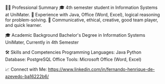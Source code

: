 🧑‍🎓 Professional Summary
🎓 4th semester student in Information Systems at UniMater.
💼 Experience with Java, Office (Word, Excel), logical reasoning for problem-solving.
💬 Communicative, ethical, creative, good team player, and quick learner.

🎓 Academic Background
Bachelor's Degree in Information Systems
UniMater, Currently in 4th Semester

🛠️ Skills and Competencies
Programming Languages:
 Java
 Python
Database:
 PostgreSQL
Office Tools:
 Microsoft Office (Word, Excel)

📈 Connect with Me: 
https://www.linkedin.com/in/fernando-henrique-de-azevedo-ba16222b6/
 

<!--
**AzeveSHOW/AzeveSHOW** is a ✨ _special_ ✨ repository because its `README.md` (this file) appears on your GitHub profile.

Here are some ideas to get you started:

- 🔭 I’m currently working on ...
- 🌱 I’m currently learning ...
- 👯 I’m looking to collaborate on ...
- 🤔 I’m looking for help with ...
- 💬 Ask me about ...
- 📫 How to reach me: ...
- 😄 Pronouns: ...
- ⚡ Fun fact: ...
-->
